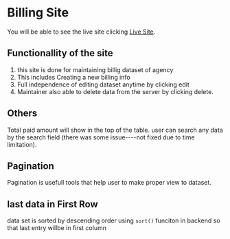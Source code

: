# Billing Site

You will be able to see the live site clicking  [Live Site](https://burj-al-arab-2e5c2.web.app/).

## Functionallity of the site

1. this site is done for maintaining billig dataset of agency
2. This includes Creating a new billing info
3. Full independence of editing dataset anytime by clicking edit
4. Maintainer also able to delete data from the server by clicking delete.

## Others
Total paid amount will show in the top of the table.
user can search any data by the search field (there was some issue----not fixed due to time limitation).

## Pagination
Pagination is usefull tools that help user to make proper view to dataset. 

## last data in First Row
data set is sorted by descending order using `sort()` funciton in backend so that last entry willbe in first column
